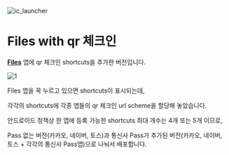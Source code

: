 ![ic_launcher](https://user-images.githubusercontent.com/72679255/155883458-917b2355-ec75-4aea-bde9-48466b77fb41.png)

# Files with qr 체크인

[**Files**](https://github.com/Inotia96/Files) 앱에 qr 체크인 shortcuts을 추가한 버전입니다.

![1](https://user-images.githubusercontent.com/72679255/155885831-dda0a1dc-9e6c-4911-a967-6b433b356d3e.png)

Files 앱을 꾹 누르고 있으면 shortcuts이 표시되는데,

각각의 shortcuts에 각종 앱들의 qr 체크인 url scheme을 할당해 놓았습니다.

안드로이드 정책상 한 앱에 등록 가능한 shortcuts 최대 개수는 4개 또는 5개 이므로,

Pass 없는 버전(카카오, 네이버, 토스)과 통신사 Pass가 추가된 버전(카카오, 네이버, 토스 + 각각의 통신사 Pass앱)으로 나눠서 배포합니다.
